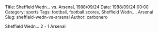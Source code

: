 Title: Sheffield Wedn… vs. Arsenal, 1988/09/24
Date: 1988/09/24 00:00
Category: sports
Tags: football, football scores, Sheffield Wedn…, Arsenal
Slug: sheffield-wedn-vs-arsenal
Author: carbonero


Sheffield Wedn… 2 - 1 Arsenal
